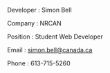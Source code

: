 Developer : Simon Bell

Company : NRCAN

Position : Student Web Developer

Email : simon.bell@canada.ca 

Phone : 613-715-5260 

